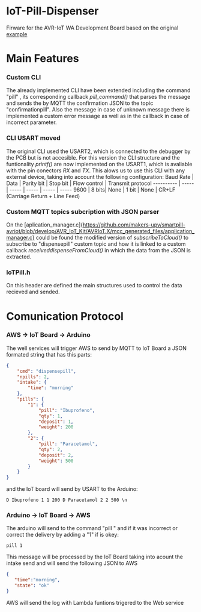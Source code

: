 # IoT-Pill-Dispenser
Firware for the AVR-IoT WA Development Board based on the original [example](https://github.com/microchip-pic-avr-solutions/avr-iot-aws-sensor-node-mplab)

# Main Features

### Custom CLI
The already implemented CLI have been extended including the command "pill" , its corresponding callback *pill_command()* that parses the message and sends the by MQTT the confirmation JSON to the topic "confirmationpill". Also the message in case of unknown message there is implemented a custom error message as well as in the callback in case of incorrect parameter.

### CLI USART moved
The original CLI used the USART2, which is connected to the debugger by the PCB but is not accesible. For this version the CLI structure and the funtionality *printf()* are now implemented on the USART1, which is avaliable with the pin conectors *RX* and *TX*. This alows us to use this CLI with any external device, taking into account the following configuration:
Baud Rate | Data | Parity bit | Stop bit | Flow control | Transmit protocol
---------- | ----- | ----- | ----- | ----- | -----
9600 | 8 bits| None | 1 bit | None | CR+LF (Carriage Return + Line Feed)

### Custom MQTT topics subcription with JSON parser
On the [aplication_manager.c]{https://github.com/makers-upv/smartpill-avriot/blob/develop/AVR_IoT_Kit/AVRIoT.X/mcc_generated_files/application_manager.c} could be found the modified version of *subscribeToCloud()* to subscribe to "dispensepill" custom topic and how it is linked to a custom callback *receiveddispenseFromCloud()* in which the data from the JSON is extracted.

### IoTPill.h
On this header are defined the main structures used to control the data recieved and sended.

# Comunication Protocol
### AWS → IoT Board → Arduino
The well services will trigger AWS to send by MQTT to IoT Board a JSON formated string that has this parts:
```json
{
    "cmd": "dispensepill",
    "npills": 2,
    "intake": {
        "time": "morning"
    },
    "pills": {
        "1": {
            "pill": "Ibuprofeno",
            "qty": 1,
            "deposit": 1,
            "weight": 200
        },
        "2": {
            "pill": "Paracetamol",
            "qty": 2,
            "deposit": 2,
            "weight": 500
        }
    }
}
```
 and the IoT board will send by USART to the Arduino:
 ```
 D Ibuprofeno 1 1 200 D Paracetamol 2 2 500 \n
 ```
 
 ### Arduino → IoT Board → AWS
 The arduino will send to the command "pill " and if it was incorrect or correct the delivery by adding a "1" if is okey:
 ```
 pill 1
 ```
 This message will be processed by the IoT Board  taking into acount the intake send and will send the following JSON  to AWS
 ```json
 {
    "time":"morning",
    "state": "ok"
 }
 ```
 AWS will send the log with Lambda funtions trigered to the Web service
